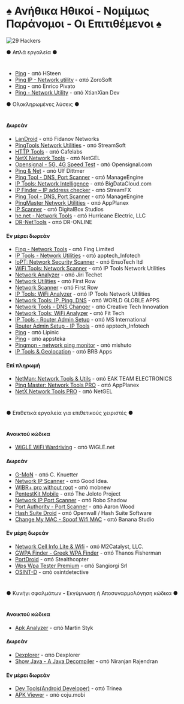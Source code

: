 # ♠ Ανήθικα Ηθικοί - Νομίμως Παράνομοι - Οι Επιτιθέμενοι ♠

![29 Hackers](https://github.com/user-attachments/assets/9755a5b6-ecf8-4196-8051-84ab3219933f)

● Απλά εργαλεία ●
#
- [Ping](https://play.google.com/store/apps/details?id=com.hsteen.ping) - από HSteen
- [Ping IP - Network utility](https://play.google.com/store/apps/details?id=com.rtsoftware.pingtool) - από ZoroSoft
- [Ping](https://play.google.com/store/apps/details?id=local.pivot.pingmeter) - από Enrico Pivato
- [Ping - Network Utility](https://play.google.com/store/apps/details?id=com.xtianxian.ping) - από XtianXian Dev

● Ολοκληρωμένες λύσεις ●
#
#### Δωρεάν
- [LanDroid](https://play.google.com/store/apps/details?id=net.fidanov.landroid) - από Fidanov Networks
- [PingTools Network Utilities](https://play.google.com/store/apps/details?id=ua.com.streamsoft.pingtools) - από StreamSoft
- [HTTP Tools](https://play.google.com/store/apps/details?id=com.cafelabs.curlme) - από Cafelabs
- [NetX Network Tools](https://play.google.com/store/apps/details?id=com.tools.netgel.netx) - από NetGEL
- [Opensignal - 5G, 4G Speed Test](https://play.google.com/store/apps/details?id=com.staircase3.opensignal) - από Opensignal.com
- [Ping & Net](https://play.google.com/store/apps/details?id=com.ulfdittmer.android.ping) - από Ulf Dittmer
- [Ping Tool - DNS, Port Scanner](https://play.google.com/store/apps/details?id=com.manageengine.pingapp) - από ManageEngine
- [IP Tools: Network Intelligence](https://play.google.com/store/apps/details?id=net.bigdatacloud.iptools) - από BigDataCloud.com
- [IP Finder – IP address checker](https://play.google.com/store/apps/details?id=com.txhai.myip.ipaddress.speedtest) - από StreamFX
- [Ping Tool - DNS, Port Scanner](https://play.google.com/store/apps/details?id=com.manageengine.pingapp) - από ManageEngine
- [PingMaster Network Utilities](https://play.google.com/store/apps/details?id=com.appplanex.pingmasternetworktools) - από AppPlanex
- [IP Scanner](https://play.google.com/store/apps/details?id=com.iptools.networkmanager.pk) - από DigitalBox Studios
- [he.net - Network Tools](https://play.google.com/store/apps/details?id=net.he.networktools) - από Hurricane Electric, LLC
- [DR-NetTools](https://play.google.com/store/apps/details?id=pl.dronline.nettools) - από DR-ONLINE


#### Εν μέρει δωρεάν
- [Fing - Network Tools](https://play.google.com/store/apps/details?id=com.overlook.android.fing) - από Fing Limited
- [IP Tools - Network Utilities](https://play.google.com/store/apps/details?id=com.appworld.iptools) - από apptech_Infotech
- [IoPT: Network Security Scanner](https://play.google.com/store/apps/details?id=pro.dnovikov.iopt) - από EnsoTech ltd
- [WiFi Tools: Network Scanner](https://play.google.com/store/apps/details?id=com.ddm.iptoolslight) - από IP Tools Network Utilities
- [Network Analyzer](https://play.google.com/store/apps/details?id=net.techet.netanalyzerlite.an) - από Jiri Techet
- [Network Utilities](https://play.google.com/store/apps/details?id=com.myprog.netutils) - από First Row
- [Network Scanner](https://play.google.com/store/apps/details?id=com.myprog.netscan) - από First Row
- [IP Tools: WiFi Analyzer](https://play.google.com/store/apps/details?id=com.ddm.iptools) - από IP Tools Network Utilities
- [Network Tools: IP, Ping, DNS](https://play.google.com/store/apps/details?id=com.world.globle.network.tools.vs) - από WORLD GLOBLE APPS
- [Network Tools - DNS Changer](https://play.google.com/store/apps/details?id=com.creativetech.networktools.dnschanger) - από Creative Tech Innovation
- [Network Tools: WiFi Analyzer](https://play.google.com/store/apps/details?id=com.fittech.network.tools) - από Fit Tech
- [IP Tools - Router Admin Setup](https://play.google.com/store/apps/details?id=com.msint.iptools.info) - από MS International
- [Router Admin Setup - IP Tools](https://play.google.com/store/apps/details?id=com.appworld.wifiroutersettings) - από apptech_Infotech
- [Ping](https://play.google.com/store/apps/details?id=com.lipinic.ping) - από Lipinic
- [Ping](https://play.google.com/store/apps/details?id=ru.otdr.ping) - από appsteka
- [Pingmon - network ping monitor](https://play.google.com/store/apps/details?id=com.mishuto.pingtest) - από mishuto
- [IP Tools & Geolocation](https://play.google.com/store/apps/details?id=com.brb.iptools.c) - από BRB Apps

#### Επί πληρωμή
- [NetMan: Network Tools & Utils](https://play.google.com/store/apps/details?id=com.eakteam.networkmanager.pro) - από EAK TEAM ELECTRONICS
- [Ping Master: Network Tools PRO](https://play.google.com/store/apps/details?id=com.appplanex.pingmasternetworktools.pro) - από AppPlanex
- [NetX Network Tools PRO](https://play.google.com/store/apps/details?id=com.tools.netgel.netxpro) - από NetGEL
#
● Επιθετικά εργαλεία για επιθετικούς χειριστές ●
#
#### Ανοικτού κώδικα
- [WiGLE WiFi Wardriving](https://play.google.com/store/apps/details?id=net.wigle.wigleandroid) - από WiGLE.net

#### Δωρεάν
- [G-MoN](https://play.google.com/store/apps/details?id=de.carknue.gmon2) - από C. Knuetter
- [Network IP Scanner](https://play.google.com/store/apps/details?id=com.goodidea.network.ipscanner) - από Good Idea.
- [WIBR+ pro without root](https://play.google.com/store/apps/details?id=io.sdappstudio.pixiewps) - από mobnew
- [PentestKit Mobile](https://play.google.com/store/apps/details?id=com.pentestkit) - από The Joloto Project
- [Network IP Port Scanner](https://play.google.com/store/apps/details?id=com.ecs.roboshadow) - από Robo Shadow
- [Port Authority - Port Scanner](https://play.google.com/store/apps/details?id=com.aaronjwood.portauthority.free) - από Aaron Wood
- [Hash Suite Droid](https://play.google.com/store/apps/details?id=com.hashsuite.droid) - από Openwall / Hash Suite Software
- [Change My MAC - Spoof Wifi MAC](https://play.google.com/store/apps/details?id=net.xnano.android.changemymac) - από Banana Studio

#### Εν μέρη δωρεάν 
- [Network Cell Info Lite & Wifi](https://play.google.com/store/apps/details?id=com.wilysis.cellinfolite) - από M2Catalyst, LLC.
- [GWPA Finder - Greek WPA Finder](https://play.google.com/store/apps/details?id=com.Fisherman.Greekwpa) - από Thanos Fisherman
- [PortDroid](https://play.google.com/store/apps/details?id=com.stealthcopter.portdroid) - από Stealthcopter
- [Wps Wpa Tester Premium](https://play.google.com/store/apps/details?id=as.wps.wpatester) - από Sangiorgi Srl
- [OSINT-D](https://play.google.com/store/apps/details?id=com.osintdetective.mobile) - από osintdetective
#
● Κυνήγι σφαλμάτων - Εκγύμνωση ή Αποσυναρμολόγηση κώδικα  ●
#
#### Ανοικτού κώδικα
- [Apk Analyzer](https://play.google.com/store/apps/details?id=sk.styk.martin.apkanalyzer) - από Martin Styk

#### Δωρεάν
- [Dexplorer](https://play.google.com/store/apps/details?id=com.dexplorer) - από Dexplorer
- [Show Java - A Java Decompiler](https://play.google.com/store/apps/details?id=com.njlabs.showjava) - από Niranjan Rajendran

#### Εν μέρει δωρεάν
- [Dev Tools(Android Developer)](https://play.google.com/store/apps/details?id=cn.trinea.android.developertools) - από Trinea
- [APK Viewer](https://play.google.com/store/apps/details?id=com.dasmic.android.apkpeek) - από coju.mobi

